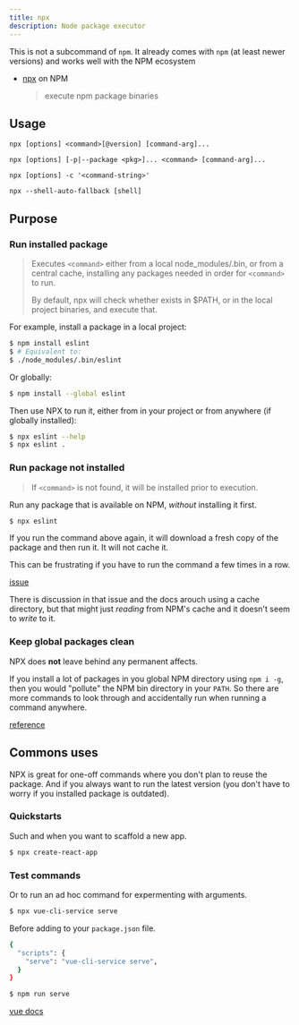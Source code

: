 ```yaml
---
title: npx
description: Node package executor
---
```


This is not a subcommand of `npm`. It already comes with `npm` (at least newer versions) and works well with the NPM ecosystem

- [npx](https://www.npmjs.com/package/npx) on NPM
    > execute npm package binaries


## Usage

```
npx [options] <command>[@version] [command-arg]...

npx [options] [-p|--package <pkg>]... <command> [command-arg]...

npx [options] -c '<command-string>'

npx --shell-auto-fallback [shell]
```


## Purpose


### Run installed package

> Executes `<command>` either from a local node_modules/.bin, or from a central cache, installing any packages needed in order for `<command>` to run.
>
> By default, npx will check whether <command> exists in $PATH, or in the local project binaries, and execute that.

For example, install a package in a local project:

```sh
$ npm install eslint
$ # Equivalent to:
$ ./node_modules/.bin/eslint
```

Or globally:

```sh
$ npm install --global eslint
```

Then use NPX to run it, either from in your project or from anywhere (if globally installed):

```sh
$ npx eslint --help
$ npx eslint .
```

### Run package not installed

> If `<command>` is not found, it will be installed prior to execution.

Run any package that is available on NPM, _without_ installing it first.

```sh
$ npx eslint
```

If you run the command above again, it will download a fresh copy of the package and then run it. It will not cache it.

This can be frustrating if you have to run the command a few times in a row.

[issue](https://github.com/zkat/npx/issues/113)

There is discussion in that issue and the docs arouch using a cache directory, but that might just _reading_ from NPM's cache and it doesn't seem to _write_ to it.


### Keep global packages clean

NPX does **not** leave behind any permanent affects.

If you install a lot of packages in you global NPM directory using `npm i -g`, then you would "pollute" the NPM bin directory in your `PATH`. So there are more commands to look through and accidentally run when running a command anywhere.

[reference](https://github.com/zkat/npx/issues/113#issuecomment-369379654)


## Commons uses

NPX is great for one-off commands where you don't plan to reuse the package. And if you always want to run the latest version (you don't have to worry if you installed package is outdated).

### Quickstarts

Such and when you want to scaffold a new app.

```sh
$ npx create-react-app
```

### Test commands

Or to run an ad hoc command for expermenting with arguments.

```sh
$ npx vue-cli-service serve
```

Before adding to your `package.json` file.

```sh
{
  "scripts": {
    "serve": "vue-cli-service serve",
  }
}
```
```sh
$ npm run serve
```

[vue docs](https://cli.vuejs.org/guide/cli-service.html#using-the-binary)
